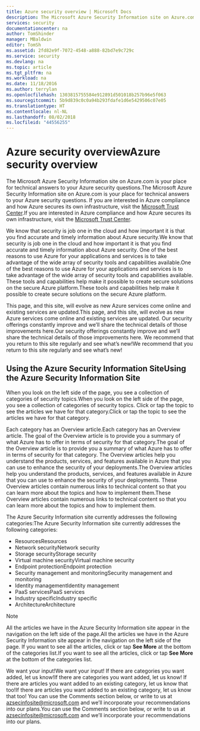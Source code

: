 ```yaml
---
title: Azure security overview | Microsoft Docs
description: The Microsoft Azure Security Information site on Azure.com is your place for technical answers to your Azure security questions.
services: security
documentationcenter: na
author: TomShinder
manager: MBaldwin
editor: TomSh
ms.assetid: 2fd82e9f-7072-4548-a888-82bd7e9c729c
ms.service: security
ms.devlang: na
ms.topic: article
ms.tgt_pltfrm: na
ms.workload: na
ms.date: 11/18/2016
ms.author: terrylan
ms.openlocfilehash: 1303815755584e912891d501018b257b96e5f063
ms.sourcegitcommit: 5b9d839c0c0a94b293fdafe1d6e5429506c07e05
ms.translationtype: HT
ms.contentlocale: nl-NL
ms.lasthandoff: 08/02/2018
ms.locfileid: "44556255"
---
```

# <a name="azure-security-overview"></a><span data-ttu-id="0915a-103">Azure security overview</span><span class="sxs-lookup"><span data-stu-id="0915a-103">Azure security overview</span></span>
<span data-ttu-id="0915a-104">The Microsoft Azure Security Information site on Azure.com is your place for technical answers to your Azure security questions.</span><span class="sxs-lookup"><span data-stu-id="0915a-104">The Microsoft Azure Security Information site on Azure.com is your place for technical answers to your Azure security questions.</span></span> <span data-ttu-id="0915a-105">If you are interested in Azure compliance and how Azure secures its own infrastructure, visit the [Microsoft Trust Center](https://www.microsoft.com/TrustCenter/default.aspx).</span><span class="sxs-lookup"><span data-stu-id="0915a-105">If you are interested in Azure compliance and how Azure secures its own infrastructure, visit the [Microsoft Trust Center](https://www.microsoft.com/TrustCenter/default.aspx).</span></span>

<span data-ttu-id="0915a-106">We know that security is job one in the cloud and how important it is that you find accurate and timely information about Azure security.</span><span class="sxs-lookup"><span data-stu-id="0915a-106">We know that security is job one in the cloud and how important it is that you find accurate and timely information about Azure security.</span></span> <span data-ttu-id="0915a-107">One of the best reasons to use Azure for your applications and services is to take advantage of the wide array of security tools and capabilities available.</span><span class="sxs-lookup"><span data-stu-id="0915a-107">One of the best reasons to use Azure for your applications and services is to take advantage of the wide array of security tools and capabilities available.</span></span> <span data-ttu-id="0915a-108">These tools and capabilities help make it possible to create secure solutions on the secure Azure platform.</span><span class="sxs-lookup"><span data-stu-id="0915a-108">These tools and capabilities help make it possible to create secure solutions on the secure Azure platform.</span></span>

<span data-ttu-id="0915a-109">This page, and this site, will evolve as new Azure services come online and existing services are updated.</span><span class="sxs-lookup"><span data-stu-id="0915a-109">This page, and this site, will evolve as new Azure services come online and existing services are updated.</span></span> <span data-ttu-id="0915a-110">Our security offerings constantly improve and we’ll share the technical details of those improvements here.</span><span class="sxs-lookup"><span data-stu-id="0915a-110">Our security offerings constantly improve and we’ll share the technical details of those improvements here.</span></span> <span data-ttu-id="0915a-111">We recommend that you return to this site regularly and see what’s new!</span><span class="sxs-lookup"><span data-stu-id="0915a-111">We recommend that you return to this site regularly and see what’s new!</span></span>

## <a name="using-the-azure-security-information-site"></a><span data-ttu-id="0915a-112">Using the Azure Security Information Site</span><span class="sxs-lookup"><span data-stu-id="0915a-112">Using the Azure Security Information Site</span></span>
<span data-ttu-id="0915a-113">When you look on the left side of the page, you see a collection of categories of security topics.</span><span class="sxs-lookup"><span data-stu-id="0915a-113">When you look on the left side of the page, you see a collection of categories of security topics.</span></span> <span data-ttu-id="0915a-114">Click or tap the topic to see the articles we have for that category.</span><span class="sxs-lookup"><span data-stu-id="0915a-114">Click or tap the topic to see the articles we have for that category.</span></span>

<span data-ttu-id="0915a-115">Each category has an Overview article.</span><span class="sxs-lookup"><span data-stu-id="0915a-115">Each category has an Overview article.</span></span> <span data-ttu-id="0915a-116">The goal of the Overview article is to provide you a summary of what Azure has to offer in terms of security for that category.</span><span class="sxs-lookup"><span data-stu-id="0915a-116">The goal of the Overview article is to provide you a summary of what Azure has to offer in terms of security for that category.</span></span> <span data-ttu-id="0915a-117">The Overview articles help you understand the products, services, and features available in Azure that you can use to enhance the security of your deployments.</span><span class="sxs-lookup"><span data-stu-id="0915a-117">The Overview articles help you understand the products, services, and features available in Azure that you can use to enhance the security of your deployments.</span></span> <span data-ttu-id="0915a-118">These Overview articles contain numerous links to technical content so that you can learn more about the topics and how to implement them.</span><span class="sxs-lookup"><span data-stu-id="0915a-118">These Overview articles contain numerous links to technical content so that you can learn more about the topics and how to implement them.</span></span>

<span data-ttu-id="0915a-119">The Azure Security Information site currently addresses the following categories:</span><span class="sxs-lookup"><span data-stu-id="0915a-119">The Azure Security Information site currently addresses the following categories:</span></span>

* <span data-ttu-id="0915a-120">Resources</span><span class="sxs-lookup"><span data-stu-id="0915a-120">Resources</span></span>
* <span data-ttu-id="0915a-121">Network security</span><span class="sxs-lookup"><span data-stu-id="0915a-121">Network security</span></span>
* <span data-ttu-id="0915a-122">Storage security</span><span class="sxs-lookup"><span data-stu-id="0915a-122">Storage security</span></span>
* <span data-ttu-id="0915a-123">Virtual machine security</span><span class="sxs-lookup"><span data-stu-id="0915a-123">Virtual machine security</span></span>
* <span data-ttu-id="0915a-124">Endpoint protection</span><span class="sxs-lookup"><span data-stu-id="0915a-124">Endpoint protection</span></span>
* <span data-ttu-id="0915a-125">Security management and monitoring</span><span class="sxs-lookup"><span data-stu-id="0915a-125">Security management and monitoring</span></span>
* <span data-ttu-id="0915a-126">Identity management</span><span class="sxs-lookup"><span data-stu-id="0915a-126">Identity management</span></span>
* <span data-ttu-id="0915a-127">PaaS services</span><span class="sxs-lookup"><span data-stu-id="0915a-127">PaaS services</span></span>
* <span data-ttu-id="0915a-128">Industry specific</span><span class="sxs-lookup"><span data-stu-id="0915a-128">Industry specific</span></span>
* <span data-ttu-id="0915a-129">Architecture</span><span class="sxs-lookup"><span data-stu-id="0915a-129">Architecture</span></span>

> [!NOTE]
> <span data-ttu-id="0915a-130">All the articles we have in the Azure Security Information site appear in the navigation on the left side of the page.</span><span class="sxs-lookup"><span data-stu-id="0915a-130">All the articles we have in the Azure Security Information site appear in the navigation on the left side of the page.</span></span> <span data-ttu-id="0915a-131">If you want to see all the articles, click or tap **See More** at the bottom of the categories list.</span><span class="sxs-lookup"><span data-stu-id="0915a-131">If you want to see all the articles, click or tap **See More** at the bottom of the categories list.</span></span>
>
>

<span data-ttu-id="0915a-132">We want your input!</span><span class="sxs-lookup"><span data-stu-id="0915a-132">We want your input!</span></span> <span data-ttu-id="0915a-133">If there are categories you want added, let us know!</span><span class="sxs-lookup"><span data-stu-id="0915a-133">If there are categories you want added, let us know!</span></span> <span data-ttu-id="0915a-134">If there are articles you want added to an existing category, let us know that too!</span><span class="sxs-lookup"><span data-stu-id="0915a-134">If there are articles you want added to an existing category, let us know that too!</span></span> <span data-ttu-id="0915a-135">You can use the Comments section below, or write to us at [azsecinfosite@microsoft.com](mailto:azsecinfosite@microsoft.com) and we’ll incorporate your recommendations into our plans.</span><span class="sxs-lookup"><span data-stu-id="0915a-135">You can use the Comments section below, or write to us at [azsecinfosite@microsoft.com](mailto:azsecinfosite@microsoft.com) and we’ll incorporate your recommendations into our plans.</span></span>
